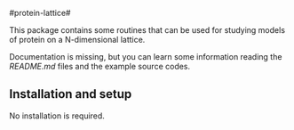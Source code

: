 #protein-lattice#

This package contains some routines that can be used for studying 
models of protein on a N-dimensional lattice.

Documentation is missing, but you can learn some information reading the 
*README.md* files and the example source codes.

## Installation and setup ##

No installation is required.
